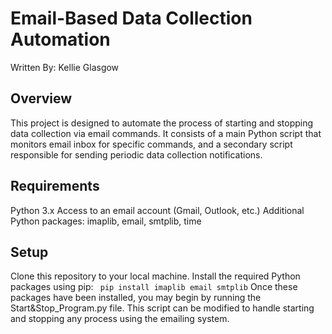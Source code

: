 # Email-Based Data Collection Automation
Written By: Kellie Glasgow

## Overview
This project is designed to automate the process of starting and stopping data collection via email commands. It consists of a main Python script that monitors email inbox for specific commands, and a secondary script responsible for sending periodic data collection notifications.

## Requirements
Python 3.x
Access to an email account (Gmail, Outlook, etc.)
Additional Python packages: imaplib, email, smtplib, time

## Setup
Clone this repository to your local machine.
Install the required Python packages using pip:
`` 
pip install imaplib email smtplib
``
Once these packages have been installed, you may begin by running the Start&Stop_Program.py file. This script can be modified to handle starting and stopping any process using the emailing system.
